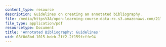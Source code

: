 ```yaml
---
content_type: resource
description: Guidelines on creating an annotated bibliography.
file: /media/https%3A/open-learning-course-data-rc.s3.amazonaws.com/21l-010-writing-with-shakespeare-fall-2010/08f0d8bd1015bdeb2ff22f159fcffe94_MIT21L_010F10_assn07.pdf
file_type: application/pdf
resourcetype: Document
title: 'Annotated Bibliography: Guidelines'
uid: 08f0d8bd-1015-bdeb-2ff2-2f159fcffe94
---
```

